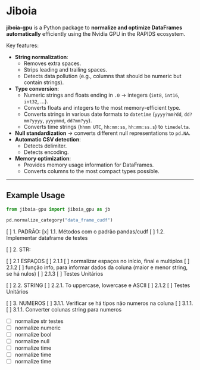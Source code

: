 # Jiboia

**jiboia-gpu** is a Python package to **normalize and optimize DataFrames automatically** efficiently using the Nvidia GPU in the RAPIDS ecosystem.

Key features:
- **String normalization**:
  - Removes extra spaces.
  - Strips leading and trailing spaces.
  - Detects data pollution (e.g., columns that should be numeric but contain strings).
- **Type conversion**:
  - Numeric strings and floats ending in `.0` → integers (`int8`, `int16`, `int32`, …).
  - Converts floats and integers to the most memory-efficient type.
  - Converts strings in various date formats to `datetime` (`yyyy?mm?dd`, `dd?mm?yyyy`, `yyyymmd`, `dd?mm?yy`).
  - Converts time strings (`hhmm UTC`, `hh:mm:ss`, `hh:mm:ss.s`) to `timedelta`.
- **Null standardization** → converts different null representations to `pd.NA`.
- **Automatic CSV detection**:
  - Detects delimiter.
  - Detects encoding.
- **Memory optimization**:
  - Provides memory usage information for DataFrames.
  - Converts columns to the most compact types possible.

---

## Example Usage

```python
from jiboia-gpu import jiboia_gpu as jb

pd.normalize_category("data_frame_cudf")

```
[ ] 1. PADRÃO:
[x] 1.1. Métodos com o padrão pandas/cudf
[ ] 1.2. Implementar dataframe de testes

[ ] 2. STR:

[ ] 2.1 ESPAÇOS
[ ] 2.1.1 [ ] normalizar espaços no início, final e multiplos
[ ] 2.1.2 [ ] função info, para informar dados da coluna (maior e menor string, se há nulos)
[ ] 2.1.3 [ ] Testes Unitários

[ ] 2.2. STRING
[ ] 2.2.1. To uppercase, lowercase e ASCII
[ ] 2.1.2 [ ] Testes Unitários

[ ] 3. NUMEROS
[ ] 3.1.1. Verificar se há tipos não numeros na coluna
[ ] 3.1.1. 
[ ] 3.1.1. Converter colunas string para numeros

- [ ] normalize str testes
- [ ] normalize numeric
- [ ] normalize bool
- [ ] normalize null
- [ ] normalize time
- [ ] normalize time
- [ ] normalize time